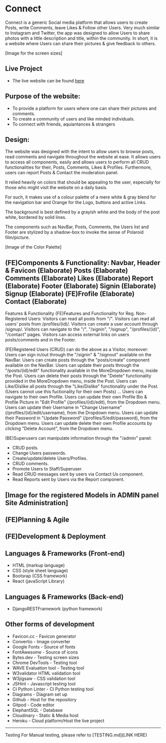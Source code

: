 # Connect
Connect is a generic Social media platform that allows users to create Posts, write Comments, leave Likes & Follow other Users. Very much similar to Instagram and Twitter, the app was designed to allow Users to share photos with a little description and title, within the community.
In short, it is a website where Users can share their pictures & give feedback to others.

[Image for the screen sizes]

## Live Project
- The live website can be found [here](https://connect-network-ee92c70de293.herokuapp.com/)

## Purpose of the website:
- To provide a platform for users where one can share their pictures and comments.
- To create a community of users and like minded individuals.
- To connect with friends, aquiantances & strangers

## Design:
The website was designed with the intent to allow users to browse posts, read comments and navigate throughout the website at ease.
It allows users to access all components, easily and allows users to perform all CRUD functionalities for their, Posts, Comments, Likes & Profiles. Furthermore, users can report Posts & Contact the moderation panel.

It relied heavily on colors that should be appealing to the user, especially for those who might visit the website on a daily basis.

For such, it makes use of a colour palette of a mere white & gray blend for the navigation bar and Orange for the Logo, buttons and active Links.

The background is best defined by a grayish white and the body of the post white, bordered by solid lines.

The components such as NavBar, Posts, Comments, the Users list and Footer are stylized by a shadow-box to invoke the sense of Polaroid film/picture.

[Image of the Color Palette]

(FE)Components & Functionality:
Navbar, Header & Favicon
(Elaborate)
Posts
(Elaborate)
Comments
(Elaborate)
Likes
(Elaborate)
Report
(Elaborate)
Footer
(Elaborate)
Signin
(Elaborate)
Signup
(Elaborate)
(FE)Frofile
(Elaborate)
Contact
(Elaborate)
---
Features & Functionality
(FE)Features and Functionality for Reg. Non-Registered Users:
Visitors can read all posts from "/".
Visitors can read all users' posts from /profiles/(id)/.
Visitors can create a user account through /signup/.
Visitors can navigate to the "/", "/signin", "/signup", "/profiles/(id)", "/contact" pages.
Visitors can access external links on users posts/comments and in the Footer.

(FE)Registered Users (CRUD) can do the above as a Visitor, moreover:
Users can sign in/out through the "/signin" & "/signout" available on the NavBar.
Users can create posts through the "posts/create" component available on the NavBar.
Users can update their posts through the "/posts/(id)/edit" functionality available in the MoreDropdown menu, inside the Post.
Users can delete their posts through the "Delete" functionality provided in the MoreDropdown menu, inside the Post.
Users can Like/Dislike all posts through the "Like/Dislike" functionality under the Post. (Users cannot use this fuctionality for their own Posts)
...
Users can navigate to their own Profile.
Users can update their own Profile Bio & Profile Picture in "Edit Profile" (/profiles/(id)/edit), from the Dropdown menu.
Users can update their Username in "Change Username" (/profiles/(id)/edit/username), from the Dropdown menu.
Users can update their Password in "Update Password" (/profiles/5/edit/password), from the Dropdown menu.
Users can update delete their own Profile accounts by clicking "Delete Account", from the Dropdown menu.

(BE)Superusers can manipulate information through the "/admin" panel:
- CRUD posts.
- Change Users passwords.
- Create/update/delete Users/Profiles.
- CRUD comments.
- Promote Users to Staff/Superuser.
- Read CRUD messages sent by users via Contact Us component.
- Read Reports sent by Users via the Report component.

[Image for the registered Models in ADMIN panel Site Administration]
---
(FE)Planning & Agile
---
(FE)Development & Deployment
---
## Languages & Frameworks (Front-end)
- HTML (markup language)
- CSS (style sheet language)
- Bootsrap (CSS framework)
- React (javaScript Library)

## Languages & Frameworks (Back-end)
- DjangoRESTFramework (python framework)

## Other forms of development
- Favicon.cc - Favicon generator
- Convertio - Image converter
- Google Fonts - Source of fonts
- FontAwesome - Source of icons
- Bytes.dev - Testing screen sizes
- Chrome DevTools - Testing tool
- WAVE Evaluation tool - Testing tool
- W3validator HTML validation tool
- W3jigsaw - CSS validation tool
- JSHint - Javascript testing tool
- CI Python Linter - CI Python testing tool
- Diagrams - Diagram set up
- Github - Host for the repository
- Gitpod - Code editor
- ElephantSQL - Database
- Cloudinary - Static & Media host
- Heroku - Cloud platform/Host the live project
---


Testing
For Manual testing, please refer to [TESTING.md](LINK HERE)